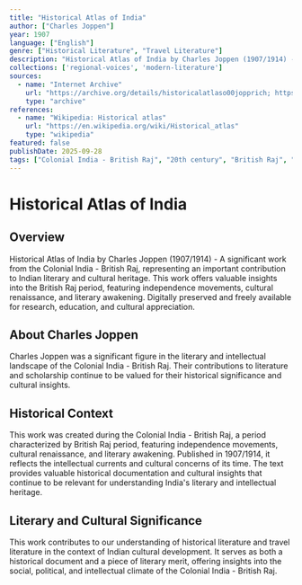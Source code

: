 ```yaml
---
title: "Historical Atlas of India"
author: ["Charles Joppen"]
year: 1907
language: ["English"]
genre: ["Historical Literature", "Travel Literature"]
description: "Historical Atlas of India by Charles Joppen (1907/1914) - A significant work from the Colonial India - British Raj, representing an important contribution to Indian literary and cultural heritage. This work offers valuable insights into the British Raj period, featuring independence movements, cultural renaissance, and literary awakening."
collections: ['regional-voices', 'modern-literature']
sources:
  - name: "Internet Archive"
    url: "https://archive.org/details/historicalatlaso00jopprich; https://archive.org/details/cu31924022983567"
    type: "archive"
references:
  - name: "Wikipedia: Historical atlas"
    url: "https://en.wikipedia.org/wiki/Historical_atlas"
    type: "wikipedia"
featured: false
publishDate: 2025-09-28
tags: ["Colonial India - British Raj", "20th century", "British Raj", "independence movement", "cultural renaissance", "nationalism", "literary revival", "Indian literature", "digital heritage", "public domain", "classical texts", "Cartography", "Geography"]
---
```


# Historical Atlas of India

## Overview

Historical Atlas of India by Charles Joppen (1907/1914) - A significant work from the Colonial India - British Raj, representing an important contribution to Indian literary and cultural heritage. This work offers valuable insights into the British Raj period, featuring independence movements, cultural renaissance, and literary awakening. Digitally preserved and freely available for research, education, and cultural appreciation.

## About Charles Joppen

Charles Joppen was a significant figure in the literary and intellectual landscape of the Colonial India - British Raj. Their contributions to literature and scholarship continue to be valued for their historical significance and cultural insights.

## Historical Context

This work was created during the Colonial India - British Raj, a period characterized by British Raj period, featuring independence movements, cultural renaissance, and literary awakening. Published in 1907/1914, it reflects the intellectual currents and cultural concerns of its time. The text provides valuable historical documentation and cultural insights that continue to be relevant for understanding India's literary and intellectual heritage.

## Literary and Cultural Significance

This work contributes to our understanding of historical literature and travel literature in the context of Indian cultural development. It serves as both a historical document and a piece of literary merit, offering insights into the social, political, and intellectual climate of the Colonial India - British Raj.

